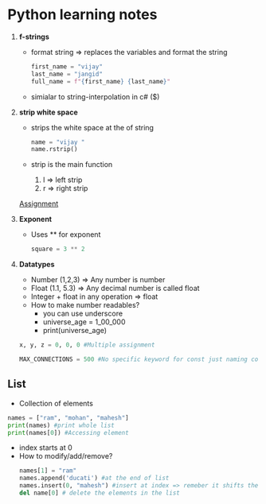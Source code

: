 # **Python learning notes**

1. **f-strings**
    * format string => replaces the variables and format the string
        
        ```python
        first_name = "vijay"
        last_name = "jangid"
        full_name = f"{first_name} {last_name}"
        ```

    * simialar to string-interpolation in c# ($)

2. **strip white space**
    * strips the white space at the of string

        ```python
        name = "vijay "
        name.rstrip()
        ```

    * strip is the main function
        1. l => left strip
        2. r => right strip

    [Assignment](https://github.com/vjjangid/LearningPython/tree/main/PythonCrashCourse/02.Excercise) 

3. **Exponent**
    * Uses ** for exponent

        ```python
        square = 3 ** 2
        ```

4. **Datatypes**
    * Number (1,2,3) => Any number is number
    * Float (1.1, 5.3) => Any decimal number is called float
    * Integer + float in any operation => float
    * How to make number readables?
        - you can use underscore
        - universe_age = 1_00_000
        - print(universe_age)
    ```python
    x, y, z = 0, 0, 0 #Multiple assignment
    ``` 

    ```python
    MAX_CONNECTIONS = 500 #No specific keyword for const just naming convention is there
    ```

## **List**
* Collection of elements

```python
names = ["ram", "mohan", "mahesh"]
print(names) #print whole list
print(names[0]) #Accessing element
```

* index starts at 0
* How to modify/add/remove?
    ```python
    names[1] = "ram"
    names.append('ducati') #at the end of list
    names.insert(0, "mahesh") #insert at index => remeber it shifts the elements to its right
    del name[0] # delete the elements in the list
    ```    
